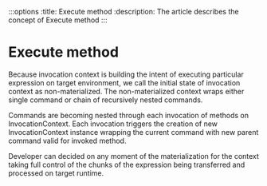 :::options
:title: Execute method
:description: The article describes the concept of Execute method
:::

# Execute method

Because invocation context is building the intent of executing particular expression on target environment, we call the initial state of invocation context as non-materialized. The non-materialized context wraps either single command or chain of recursively nested commands.

Commands are becoming nested through each invocation of methods on InvocationContext. Each invocation triggers the creation of new InvocationContext instance wrapping the current command with new parent command valid for invoked method.

Developer can decided on any moment of the materialization for the context taking full control of the chunks of the expression being transferred and processed on target runtime.